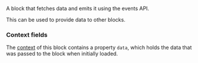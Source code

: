 A block that fetches data and emits it using the events API.

This can be used to provide data to other blocks.

### Context fields

The [context](https://appsemble.app/docs/guide/remappers#context) of this block contains a property `data`,
which holds the data that was passed to the block when initially loaded.
